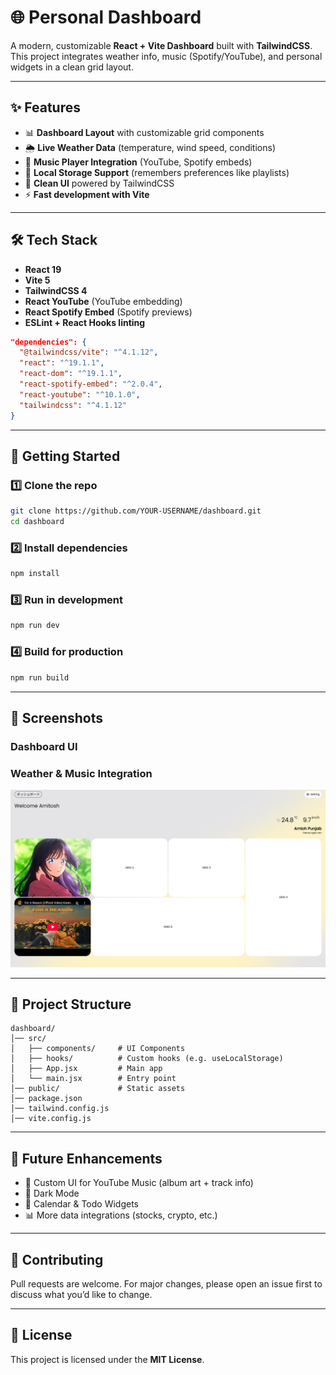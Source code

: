 # 🌐 Personal Dashboard

A modern, customizable **React + Vite Dashboard** built with **TailwindCSS**.
This project integrates weather info, music (Spotify/YouTube), and personal widgets in a clean grid layout.

---

## ✨ Features

* 📊 **Dashboard Layout** with customizable grid components
* 🌦️ **Live Weather Data** (temperature, wind speed, conditions)
* 🎵 **Music Player Integration** (YouTube, Spotify embeds)
* 💾 **Local Storage Support** (remembers preferences like playlists)
* 🎨 **Clean UI** powered by TailwindCSS
* ⚡ **Fast development with Vite**

---

## 🛠️ Tech Stack

* **React 19**
* **Vite 5**
* **TailwindCSS 4**
* **React YouTube** (YouTube embedding)
* **React Spotify Embed** (Spotify previews)
* **ESLint + React Hooks linting**

```json
"dependencies": {
  "@tailwindcss/vite": "^4.1.12",
  "react": "^19.1.1",
  "react-dom": "^19.1.1",
  "react-spotify-embed": "^2.0.4",
  "react-youtube": "^10.1.0",
  "tailwindcss": "^4.1.12"
}
```

---

## 🚀 Getting Started

### 1️⃣ Clone the repo

```bash
git clone https://github.com/YOUR-USERNAME/dashboard.git
cd dashboard
```

### 2️⃣ Install dependencies

```bash
npm install
```

### 3️⃣ Run in development

```bash
npm run dev
```

### 4️⃣ Build for production

```bash
npm run build
```

---

## 📸 Screenshots

### Dashboard UI
### Weather & Music Integration

![Dashboard Screenshot](./src/assets/dashboard1.png)

---

## 📂 Project Structure

```
dashboard/
│── src/
│   ├── components/     # UI Components
│   ├── hooks/          # Custom hooks (e.g. useLocalStorage)
│   ├── App.jsx         # Main app
│   └── main.jsx        # Entry point
│── public/             # Static assets
│── package.json
│── tailwind.config.js
│── vite.config.js
```

---

## 🔮 Future Enhancements

* 🎼 Custom UI for YouTube Music (album art + track info)
* 🌙 Dark Mode
* 📅 Calendar & Todo Widgets
* 📊 More data integrations (stocks, crypto, etc.)

---

## 🤝 Contributing

Pull requests are welcome. For major changes, please open an issue first to discuss what you’d like to change.

---

## 📜 License

This project is licensed under the **MIT License**.
